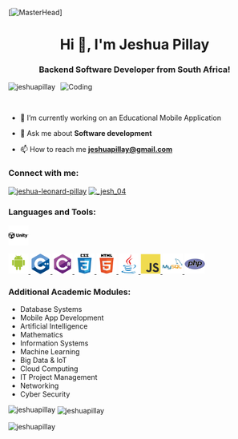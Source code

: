 [![MasterHead](https://indoanalytica.com/static/images/bannerr.gif)]

<h1 align="center">Hi 👋, I'm Jeshua Pillay</h1>
<h3 align="center">Backend Software Developer from South Africa!</h3>

<img align = "right" alt = "Coding" width = "400" src = "https://www.web24zone.com/wp-content/uploads/2022/10/46207-programmer-1.gif" >

<p align="left"> <img src="https://komarev.com/ghpvc/?username=jeshuapillay&label=Profile%20views&color=0e75b6&style=flat" alt="jeshuapillay" /> </p>

<p align="left"> <a href="https://twitter.com/" target="blank"><img src="https://img.shields.io/twitter/follow/?logo=twitter&style=for-the-badge" alt="" /></a> </p>

- 🔭 I’m currently working on an Educational Mobile Application

- 💬 Ask me about **Software development**

- 📫 How to reach me **jeshuapillay@gmail.com**

<h3 align="left">Connect with me:</h3>
<p align="left">
<a href="https://linkedin.com/in/jeshua-leonard-pillay" target="blank"><img align="center" src="https://raw.githubusercontent.com/rahuldkjain/github-profile-readme-generator/master/src/images/icons/Social/linked-in-alt.svg" alt="jeshua-leonard-pillay" height="30" width="40" /></a>
<a href="https://instagram.com/_jesh_04" target="blank"><img align="center" src="https://raw.githubusercontent.com/rahuldkjain/github-profile-readme-generator/master/src/images/icons/Social/instagram.svg" alt="_jesh_04" height="30" width="40" /></a>
</p>

<h3 align="left">Languages and Tools:</h3>
<p align="left"> <a href="https://raw.githubusercontent.com" target="_blank" rel="noreferrer"> <img src="https://raw.githubusercontent.com/devicons/devicon/master/icons/unity/unity-original-wordmark.svg" alt="android" width="40" height="40"/>
<p align="left"> <a href="https://developer.android.com" target="_blank" rel="noreferrer"> <img src="https://raw.githubusercontent.com/devicons/devicon/master/icons/android/android-original-wordmark.svg" alt="android" width="40" height="40"/> </a> <a href="https://www.w3schools.com/cpp/" target="_blank" rel="noreferrer"> <img src="https://raw.githubusercontent.com/devicons/devicon/master/icons/cplusplus/cplusplus-original.svg" alt="cplusplus" width="40" height="40"/> </a> <a href="https://www.w3schools.com/cs/" target="_blank" rel="noreferrer"> <img src="https://raw.githubusercontent.com/devicons/devicon/master/icons/csharp/csharp-original.svg" alt="csharp" width="40" height="40"/> </a> <a href="https://www.w3schools.com/css/" target="_blank" rel="noreferrer"> <img src="https://raw.githubusercontent.com/devicons/devicon/master/icons/css3/css3-original-wordmark.svg" alt="css3" width="40" height="40"/> </a> <a href="https://www.w3.org/html/" target="_blank" rel="noreferrer"> <img src="https://raw.githubusercontent.com/devicons/devicon/master/icons/html5/html5-original-wordmark.svg" alt="html5" width="40" height="40"/> </a> <a href="https://www.java.com" target="_blank" rel="noreferrer"> <img src="https://raw.githubusercontent.com/devicons/devicon/master/icons/java/java-original.svg" alt="java" width="40" height="40"/> </a> <a href="https://developer.mozilla.org/en-US/docs/Web/JavaScript" target="_blank" rel="noreferrer"> <img src="https://raw.githubusercontent.com/devicons/devicon/master/icons/javascript/javascript-original.svg" alt="javascript" width="40" height="40"/> </a> <a href="https://www.mysql.com/" target="_blank" rel="noreferrer"> <img src="https://raw.githubusercontent.com/devicons/devicon/master/icons/mysql/mysql-original-wordmark.svg" alt="mysql" width="40" height="40"/> </a> <a href="https://www.php.net" target="_blank" rel="noreferrer"> <img src="https://raw.githubusercontent.com/devicons/devicon/master/icons/php/php-original.svg" alt="php" width="40" height="40"/> </a> </p>

<h3 align="left">Additional Academic Modules:</h3>
<ul>
  <li>Database Systems</li>
  <li>Mobile App Development</li>
  <li>Artificial Intelligence</li>
  <li>Mathematics</li>
  <li>Information Systems</li>
  <li>Machine Learning</li>
  <li>Big Data & IoT</li>
  <li>Cloud Computing</li>
  <li>IT Project Management</li>
  <li>Networking</li>
  <li>Cyber Security</li>
</ul>

<p><img align="left" src="https://github-readme-stats.vercel.app/api/top-langs?username=jeshuapillay&show_icons=true&locale=en&layout=compact" alt="jeshuapillay" /></p>

<p>&nbsp;<img align="center" src="https://github-readme-stats.vercel.app/api?username=jeshuapillay&show_icons=true&locale=en" alt="jeshuapillay" /></p>

<p><img align="center" src="https://github-readme-streak-stats.herokuapp.com/?user=jeshuapillay&" alt="jeshuapillay" /></p>
